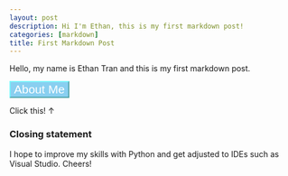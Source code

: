 ```yaml
---
layout: post
description: Hi I'm Ethan, this is my first markdown post!
categories: [markdown]
title: First Markdown Post
---
```


Hello, my name is Ethan Tran and this is my first markdown post. 
 <!DOCTYPE html>
 
 <html>
 <head>
 <body>
        <button onclick = "aboutMe()" style = "background-color: #89CFF0; color: #FFFF; border-color: #79F6FC; font-size: 1.5em" > About Me </button>
        <p id ="test">Click this! ↑</p>
        <script>
            function aboutMe(){
                document.getElementById("test").innerHTML = "I am born and raised in San Diego, and in my spare time like to watch videos on various topics such as finance, cars, and history. I also enjoy going to the beach as well as spending time with my family and friends. ?????????"; 
            } 
        </head>
        </script>
            </body>
            </html>             

### Closing statement
I hope to improve my skills with Python and get adjusted to IDEs such as Visual Studio. Cheers! 

